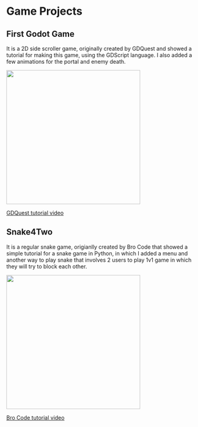 # Game Projects

## First Godot Game

It is a 2D side scroller game, originally created by GDQuest and showed a tutorial for making this game, using the GDScript language.
I also added a few animations for the portal and enemy death.

<img src="https://user-images.githubusercontent.com/91477329/221842987-2ea0f270-9c4e-42fa-81a7-da8442d213c7.png" height="350">

[GDQuest tutorial video](https://www.youtube.com/watch?v=Mc13Z2gboEk&t=1s&ab_channel=GDQuest) 

## Snake4Two

It is a regular snake game, origianlly created by Bro Code that showed a simple tutorial for a snake game in Python, in which I added a menu and another way to play snake that involves 2 users to play 1v1 game in which they will try to block each other.

<img src="https://user-images.githubusercontent.com/91477329/221843616-20e862d4-caae-4b1f-b1d3-26667f023563.png" width="350" height="350">

[Bro Code tutorial video](https://www.youtube.com/watch?v=bfRwxS5d0SI&ab_channel=BroCode)
